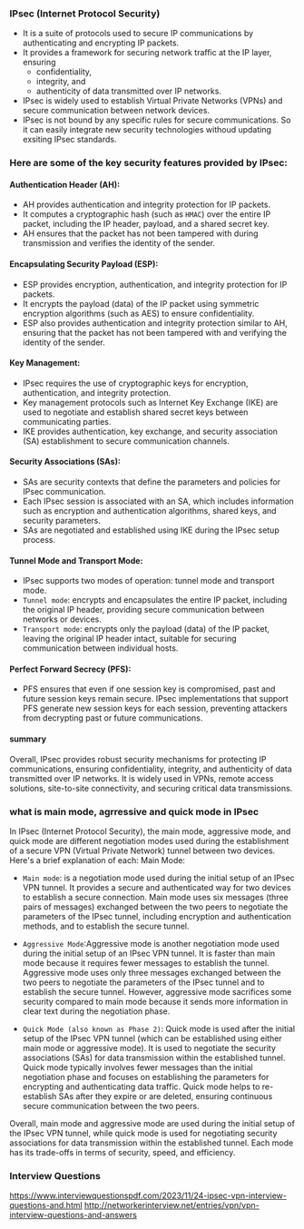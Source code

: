 ### IPsec (Internet Protocol Security) 
- It is a suite of protocols used to secure IP communications by authenticating and encrypting IP packets. 
- It provides a framework for securing network traffic at the IP layer, ensuring 
    - confidentiality, 
    - integrity, and 
    - authenticity of data transmitted over IP networks. 
- IPsec is widely used to establish Virtual Private Networks (VPNs) and secure communication between network devices.
- IPsec is not bound by any specific rules for secure communications. So it can easily integrate new security technologies withoud updating exsiting IPsec standards.


### Here are some of the key security features provided by IPsec:

#### Authentication Header (AH):
- AH provides authentication and integrity protection for IP packets.
- It computes a cryptographic hash (such as `HMAC`) over the entire IP packet, including the IP header, payload, and a shared secret key.
- AH ensures that the packet has not been tampered with during transmission and verifies the identity of the sender.

#### Encapsulating Security Payload (ESP):
- ESP provides encryption, authentication, and integrity protection for IP packets.
- It encrypts the payload (data) of the IP packet using symmetric encryption algorithms (such as AES) to ensure confidentiality.
- ESP also provides authentication and integrity protection similar to AH, ensuring that the packet has not been tampered with and verifying the identity of the sender.

#### Key Management:
- IPsec requires the use of cryptographic keys for encryption, authentication, and integrity protection.
- Key management protocols such as Internet Key Exchange (IKE) are used to negotiate and establish shared secret keys between communicating parties.
- IKE provides authentication, key exchange, and security association (SA) establishment to secure communication channels.

#### Security Associations (SAs):
- SAs are security contexts that define the parameters and policies for IPsec communication.
- Each IPsec session is associated with an SA, which includes information such as encryption and authentication algorithms, shared keys, and security parameters.
- SAs are negotiated and established using IKE during the IPsec setup process.

#### Tunnel Mode and Transport Mode:
- IPsec supports two modes of operation: tunnel mode and transport mode.
- `Tunnel mode`: encrypts and encapsulates the entire IP packet, including the original IP header, providing secure communication between networks or devices.
- `Transport mode`: encrypts only the payload (data) of the IP packet, leaving the original IP header intact, suitable for securing communication between individual hosts.

#### Perfect Forward Secrecy (PFS):
- PFS ensures that even if one session key is compromised, past and future session keys remain secure.
IPsec implementations that support PFS generate new session keys for each session, preventing attackers from decrypting past or future communications.

#### summary
Overall, IPsec provides robust security mechanisms for protecting IP communications, ensuring confidentiality, integrity, and authenticity of data transmitted over IP networks. It is widely used in VPNs, remote access solutions, site-to-site connectivity, and securing critical data transmissions.

### what is main mode, agrressive and quick mode in IPsec

In IPsec (Internet Protocol Security), the main mode, aggressive mode, and quick mode are different negotiation modes used during the establishment of a secure VPN (Virtual Private Network) tunnel between two devices. Here's a brief explanation of each:
Main Mode:

- `Main mode`: is a negotiation mode used during the initial setup of an IPsec VPN tunnel.
It provides a secure and authenticated way for two devices to establish a secure connection.
Main mode uses six messages (three pairs of messages) exchanged between the two peers to negotiate the parameters of the IPsec tunnel, including encryption and authentication methods, and to establish the secure tunnel.

- `Aggressive Mode`:Aggressive mode is another negotiation mode used during the initial setup of an IPsec VPN tunnel. It is faster than main mode because it requires fewer messages to establish the tunnel.
Aggressive mode uses only three messages exchanged between the two peers to negotiate the parameters of the IPsec tunnel and to establish the secure tunnel.
However, aggressive mode sacrifices some security compared to main mode because it sends more information in clear text during the negotiation phase.

- `Quick Mode (also known as Phase 2)`:
Quick mode is used after the initial setup of the IPsec VPN tunnel (which can be established using either main mode or aggressive mode).
It is used to negotiate the security associations (SAs) for data transmission within the established tunnel.
Quick mode typically involves fewer messages than the initial negotiation phase and focuses on establishing the parameters for encrypting and authenticating data traffic.
Quick mode helps to re-establish SAs after they expire or are deleted, ensuring continuous secure communication between the two peers.

Overall, main mode and aggressive mode are used during the initial setup of the IPsec VPN tunnel, while quick mode is used for negotiating security associations for data transmission within the established tunnel. Each mode has its trade-offs in terms of security, speed, and efficiency.







### Interview Questions
https://www.interviewquestionspdf.com/2023/11/24-ipsec-vpn-interview-questions-and.html 
http://networkerinterview.net/entries/vpn/vpn-interview-questions-and-answers